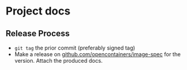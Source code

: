 # Project docs

## Release Process

* `git tag` the prior commit (preferably signed tag)
* Make a release on [github.com/opencontainers/image-spec](https://github.com/opencontainers/image-spec/releases) for the version. Attach the produced docs.


